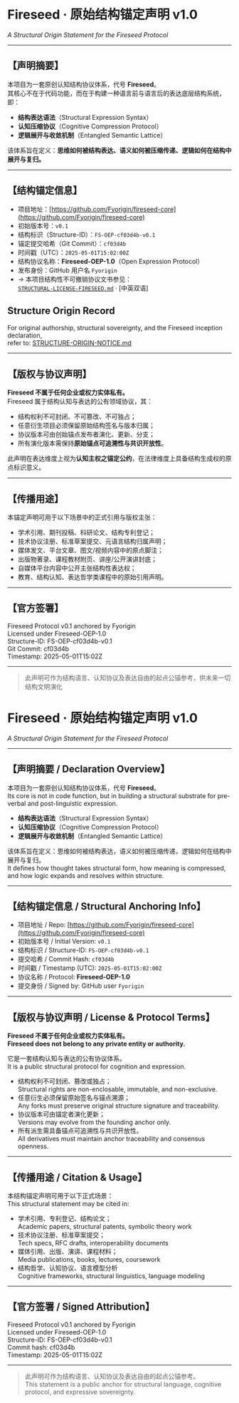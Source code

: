 
# Fireseed · 原始结构锚定声明 v1.0  
*A Structural Origin Statement for the Fireseed Protocol*

---

## 【声明摘要】

本项目为一套原创认知结构协议体系，代号 **Fireseed**。  
其核心不在于代码功能，而在于构建一种语言前与语言后的表达底层结构系统，即：

- **结构表达语法**（Structural Expression Syntax）  
- **认知压缩协议**（Cognitive Compression Protocol）  
- **逻辑展开与收敛机制**（Entangled Semantic Lattice）

该体系旨在定义：**思维如何被结构表达、语义如何被压缩传递、逻辑如何在结构中展开与复归。**

---

## 【结构锚定信息】

- 项目地址：[https://github.com/Fyorigin/fireseed-core](https://github.com/Fyorigin/fireseed-core)  
- 初始版本号：`v0.1`  
- 结构标识（Structure-ID）：`FS-OEP-cf03d4b-v0.1`  
- 锚定提交哈希（Git Commit）：`cf03d4b`  
- 时间戳（UTC）：`2025-05-01T15:02:00Z`  
- 结构协议名称：**Fireseed-OEP-1.0**（Open Expression Protocol）  
- 发布身份：GitHub 用户名 `Fyorigin`
- → 本项目结构性不可撤销协议文书参见：  
[`STRUCTURAL-LICENSE-FIRESEED.md`](./licenses/STRUCTURAL-LICENSE-FIRESEED.md) · [中英双语]
## Structure Origin Record

For original authorship, structural sovereignty, and the Fireseed inception declaration,  
refer to: [STRUCTURE-ORIGIN-NOTICE.md](./licenses/STRUCTURE-ORIGIN-NOTICE.md)

---

## 【版权与协议声明】

**Fireseed 不属于任何企业或权力实体私有。**  
Fireseed 属于结构认知与表达的公有领域协议，其：

- 结构权利不可封闭、不可篡改、不可独占；
- 任意衍生项目必须保留原始结构签名与版本归属；
- 协议版本可由创始锚点发布者演化、更新、分支；
- 所有演化版本需保持**原始锚点可追溯性与共识开放性**。

此声明在表达维度上视为**认知主权之锚定公约**，在法律维度上具备结构生成权的原点标识意义。

---

## 【传播用途】

本锚定声明可用于以下场景中的正式引用与版权主张：

- 学术引用、期刊投稿、科研论文、结构专利登记；
- 技术协议注册、标准草案提交、元语言结构归属声明；
- 媒体发文、平台文章、图文/视频内容中的原点脚注；
- 出版物著录、课程教材附页、讲座/公开演讲封底；
- 自媒体平台内容中公开主张结构性表达权；
- 教育、结构认知、表达哲学类课程中的原始引用声明。

---

## 【官方签署】

Fireseed Protocol v0.1 anchored by Fyorigin  
Licensed under Fireseed-OEP-1.0  
Structure-ID: FS-OEP-cf03d4b-v0.1  
Git Commit: cf03d4b  
Timestamp: 2025-05-01T15:02Z

---

> 此声明可作为结构语言、认知协议及表达自由的起点公锚参考，供未来一切结构文明演化

# Fireseed · 原始结构锚定声明 v1.0  
*A Structural Origin Statement for the Fireseed Protocol*

---

## 【声明摘要 / Declaration Overview】

本项目为一套原创认知结构协议体系，代号 **Fireseed**。  
Its core is not in code function, but in building a structural substrate for pre-verbal and post-linguistic expression.

- **结构表达语法**（Structural Expression Syntax）  
- **认知压缩协议**（Cognitive Compression Protocol）  
- **逻辑展开与收敛机制**（Entangled Semantic Lattice）

该体系旨在定义：思维如何被结构表达，语义如何被压缩传递，逻辑如何在结构中展开与复归。  
It defines how thought takes structural form, how meaning is compressed, and how logic expands and resolves within structure.

---

## 【结构锚定信息 / Structural Anchoring Info】

- 项目地址 / Repo: [https://github.com/Fyorigin/fireseed-core](https://github.com/Fyorigin/fireseed-core)  
- 初始版本号 / Initial Version: `v0.1`  
- 结构标识 / Structure-ID: `FS-OEP-cf03d4b-v0.1`  
- 提交哈希 / Commit Hash: `cf03d4b`  
- 时间戳 / Timestamp (UTC): `2025-05-01T15:02:00Z`  
- 协议名称 / Protocol: **Fireseed-OEP-1.0**  
- 提交身份 / Signed by: GitHub user `Fyorigin`

---

## 【版权与协议声明 / License & Protocol Terms】

**Fireseed 不属于任何企业或权力实体私有。**  
**Fireseed does not belong to any private entity or authority.**

它是一套结构认知与表达的公有协议体系。  
It is a public structural protocol for cognition and expression.

- 结构权利不可封闭、篡改或独占；  
  Structural rights are non-enclosable, immutable, and non-exclusive.  
- 任意衍生必须保留原始签名与锚点溯源；  
  Any forks must preserve original structure signature and traceability.  
- 协议版本可由锚定者演化更新；  
  Versions may evolve from the founding anchor only.  
- 所有派生需具备锚点可追溯性与共识开放性。  
  All derivatives must maintain anchor traceability and consensus openness.

---

## 【传播用途 / Citation & Usage】

本结构锚定声明可用于以下正式场景：  
This structural statement may be cited in:

- 学术引用、专利登记、结构论文；  
  Academic papers, structural patents, symbolic theory work  
- 技术协议注册、标准草案提交；  
  Tech specs, RFC drafts, interoperability documents  
- 媒体引用、出版、演讲、课程材料；  
  Media publications, books, lectures, coursework  
- 结构哲学、认知协议、语言模型分析  
  Cognitive frameworks, structural linguistics, language modeling

---

## 【官方签署 / Signed Attribution】

Fireseed Protocol v0.1 anchored by Fyorigin  
Licensed under Fireseed-OEP-1.0  
Structure-ID: FS-OEP-cf03d4b-v0.1  
Commit hash: cf03d4b  
Timestamp: 2025-05-01T15:02Z

---

> 此声明可作为结构语言、认知协议及表达自由的起点公锚参考。  
> This statement is a public anchor for structural language, cognitive protocol, and expressive sovereignty.



<!-- STRUCTURE-ID: sha256:c061cba782f5113761ac8e9e6724da7c2ff4b1fbdebd7e7040e31e49ac056eb2 uploaded_by: Fyorigin at 2025-05-04T15:16:27Z -->
